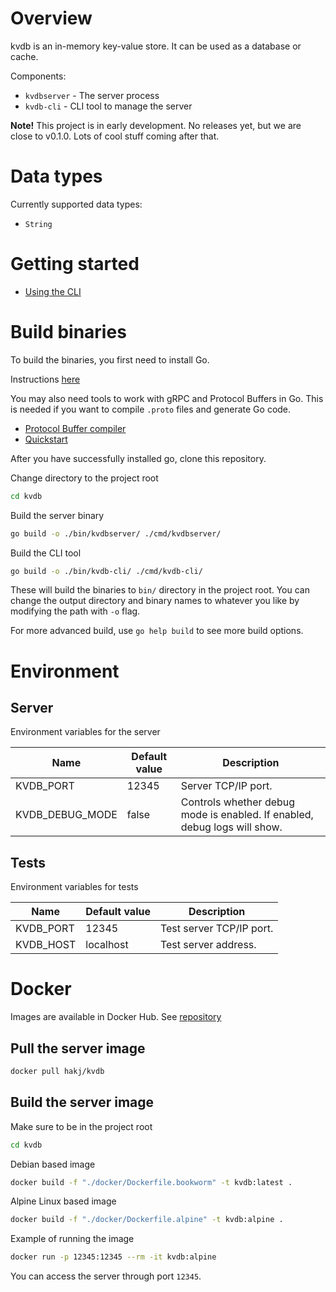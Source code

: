 # Overview
kvdb is an in-memory key-value store. It can be used as a database or cache.

Components:
- `kvdbserver` - The server process
- `kvdb-cli` - CLI tool to manage the server
  
**Note!** This project is in early development. No releases yet, but we are close to v0.1.0. Lots of cool stuff coming after that.

# Data types

Currently supported data types:
- `String`

# Getting started

- [Using the CLI](./docs/kvdb-cli.md)

# Build binaries

To build the binaries, you first need to install Go.

Instructions [here](https://go.dev/doc/install)

You may also need tools to work with gRPC and Protocol Buffers in Go. This is needed if you want to compile `.proto` files and generate Go code.

- [Protocol Buffer compiler](https://github.com/protocolbuffers/protobuf#protobuf-compiler-installation)
- [Quickstart](https://grpc.io/docs/languages/go/quickstart/)

After you have successfully installed go, clone this repository.

Change directory to the project root
```bash
cd kvdb
```

Build the server binary
```bash
go build -o ./bin/kvdbserver/ ./cmd/kvdbserver/
```

Build the CLI tool
```bash
go build -o ./bin/kvdb-cli/ ./cmd/kvdb-cli/
```

These will build the binaries to `bin/` directory in the project root. You can change the output directory and binary names to whatever you like by modifying the path with `-o` flag.

For more advanced build, use `go help build` to see more build options.

# Environment

## Server

Environment variables for the server

| Name            | Default value | Description |
|-----------------|---------------|-------------|
| KVDB_PORT       | 12345         | Server TCP/IP port. |
| KVDB_DEBUG_MODE | false         | Controls whether debug mode is enabled. If enabled, debug logs will show. |

## Tests

Environment variables for tests

| Name            | Default value | Description |
|-----------------|---------------|-------------|
| KVDB_PORT       | 12345         | Test server TCP/IP port. |
| KVDB_HOST       | localhost     | Test server address. |

# Docker

Images are available in Docker Hub. See [repository](https://hub.docker.com/r/hakj/kvdb)

## Pull the server image

```bash
docker pull hakj/kvdb
```

## Build the server image

Make sure to be in the project root
```bash
cd kvdb
```
Debian based image
```bash
docker build -f "./docker/Dockerfile.bookworm" -t kvdb:latest .
```
Alpine Linux based image
```bash
docker build -f "./docker/Dockerfile.alpine" -t kvdb:alpine .
```
Example of running the image
```bash
docker run -p 12345:12345 --rm -it kvdb:alpine
```
You can access the server through port `12345`.
